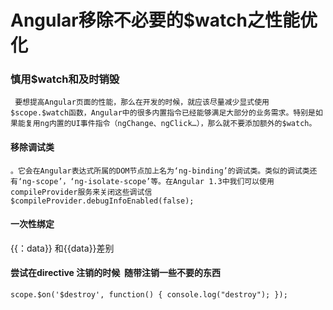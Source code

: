 # Angular移除不必要的$watch之性能优化

### 慎用$watch和及时销毁
`
要想提高Angular页面的性能，那么在开发的时候，就应该尽量减少显式使用$scope.$watch函数，Angular中的很多内置指令已经能够满足大部分的业务需求。特别是如果能复用ng内置的UI事件指令（ngChange、ngClick…），那么就不要添加额外的$watch。`


#### 移除调试类
`。它会在Angular表达式所属的DOM节点加上名为‘ng-binding’的调试类。类似的调试类还有‘ng-scope’，‘ng-isolate-scope’等。在Angular 1.3中我们可以使用compileProvider服务来关闭这些调试信$compileProvider.debugInfoEnabled(false);`
  

#### 一次性绑定
{{：data}}   和{{data}}差别

#### 尝试在directive 注销的时候  随带注销一些不要的东西
` scope.$on('$destroy', function() {
        console.log("destroy");
      });
 `
